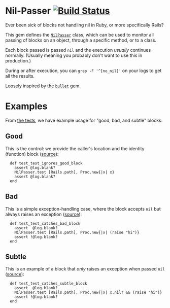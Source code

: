 # Nil-Passer [![Build Status](https://travis-ci.org/michaeljklein/nil-passer.svg?branch=master)](https://travis-ci.org/michaeljklein/nil-passer)

Ever been sick of blocks not handling nil in Ruby, or more specifically Rails?

This gem defines the [`NilPasser`](https://github.com/michaeljklein/nil-passer/blob/master/lib/nil_passer.rb#L3) class, which can be used to monitor all passing of blocks on an object, through a specific method, or to a class.

Each block passed is passed `nil` and the execution _usually_ continues normally. (Usually meaning you probably don't want to use this in production.)

During or after execution, you can `grep -F '^[no_nil]'` on your logs to get all the results.

Loosely inspired by the [`bullet`](https://github.com/flyerhzm/bullet) gem.

# Examples

From [the tests](https://github.com/michaeljklein/nil-passer/blob/master/test/test_nil_passer.rb), we have example usage for "good, bad, and subtle" blocks:


## Good

This is the control: we provide the caller's location and the identity (function) block ([source](https://github.com/michaeljklein/nil-passer/blob/master/test/test_nil_passer.rb#L45)):

```
  def test_test_ignores_good_block
    assert @log.blank?
    NilPasser.test [Rails.path], Proc.new{|x| x}
    assert @log.blank?
  end
```


## Bad

This is a simple exception-handling case, where the block accepts `nil` but always raises an exception ([source](https://github.com/michaeljklein/nil-passer/blob/master/test/test_nil_passer.rb#L51)):

```
  def test_test_catches_bad_block
    assert  @log.blank?
    NilPasser.test [Rails.path], Proc.new{|x| (raise "hi")}
    assert !@log.blank?
  end
```


## Subtle

This is an example of a block that _only_ raises an exception when passed `nil` ([source](https://github.com/michaeljklein/nil-passer/blob/master/test/test_nil_passer.rb#L57)):

```
  def test_test_catches_subtle_block
    assert  @log.blank?
    NilPasser.test [Rails.path], Proc.new{|x| x.nil? && (raise "hi")}
    assert !@log.blank?
  end
```



